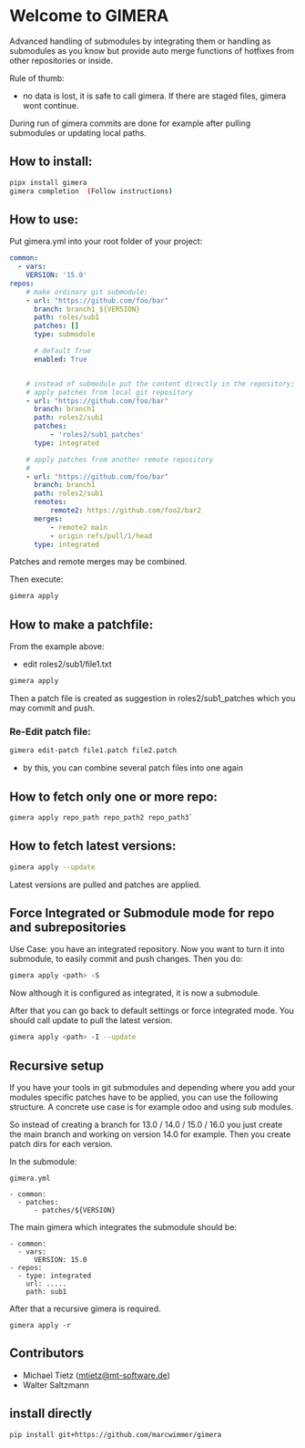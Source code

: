 # Welcome to GIMERA

Advanced handling of submodules by integrating them or handling as submodules as you know
but provide auto merge functions of hotfixes from other repositories or inside.

Rule of thumb:

 * no data is lost, it is safe to call gimera.
If there are staged files, gimera wont continue.

During run of gimera commits are done for example after pulling submodules or updating
local paths.


## How to install:

```bash
pipx install gimera
gimera completion  (Follow instructions)
```



## How to use:

Put gimera.yml into your root folder of your project:

```yaml
common:
  - vars:
    VERSION: '15.0'
repos:
    # make ordinary git submodule:
    - url: "https://github.com/foo/bar"
      branch: branch1_${VERSION}
      path: roles/sub1
      patches: []
      type: submodule

      # default True
      enabled: True


    # instead of submodule put the content directly in the repository;
    # apply patches from local git repository
    - url: "https://github.com/foo/bar"
      branch: branch1
      path: roles2/sub1
      patches:
          - 'roles2/sub1_patches'
      type: integrated

    # apply patches from another remote repository
    #
    - url: "https://github.com/foo/bar"
      branch: branch1
      path: roles2/sub1
      remotes:
          remote2: https://github.com/foo2/bar2
      merges:
          - remote2 main
          - origin refs/pull/1/head
      type: integrated

```

Patches and remote merges may be combined.

Then execute:

```bash
gimera apply
```

## How to make a patchfile:

From the example above:

  * edit roles2/sub1/file1.txt

```bash
gimera apply
```

Then a patch file is created as suggestion in roles2/sub1_patches which you may commit and push.

### Re-Edit patch file:

```bash
gimera edit-patch file1.patch file2.patch
```

  * by this, you can combine several patch files into one again


## How to fetch only one or more repo:

```bash
gimera apply repo_path repo_path2 repo_path3`
```
## How to fetch latest versions:

```bash
gimera apply --update
```

Latest versions are pulled and patches are applied.

## Force Integrated or Submodule mode for repo and subrepositories

Use Case: you have an integrated repository. Now you want to turn it into submodule,
to easily commit and push changes. Then you do:

```bash
gimera apply <path> -S
```

Now although it is configured as integrated, it is now a submodule.

After that you can go back to default settings or force integrated mode.
You should call update to pull the latest version.

```bash
gimera apply <path> -I --update
```

## Recursive setup

If you have your tools in git submodules and depending where you add your modules
specific patches have to be applied, you can use the following structure. A concrete
use case is for example odoo and using sub modules.

So instead of creating a branch for 13.0 / 14.0 / 15.0 / 16.0 you just create the
main branch and working on version 14.0 for example. Then you create patch dirs
for each version.

In the submodule:
```
gimera.yml

- common:
  - patches:
      - patches/${VERSION}

```

The main gimera which integrates the submodule should be:
```
- common:
  - vars:
      VERSION: 15.0
- repos:
  - type: integrated
    url: .....
    path: sub1
```

After that a recursive gimera is required.
```
gimera apply -r
```

## Contributors
  * Michael Tietz (mtietz@mt-software.de)
  * Walter Saltzmann


## install directly

```bash
pip install git+https://github.com/marcwimmer/gimera
```
